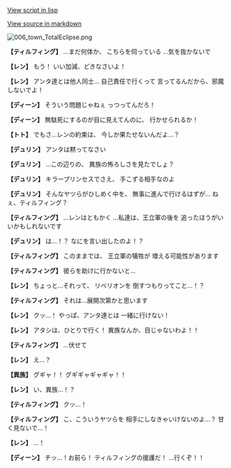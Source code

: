 [View script in lisp](../scripts/1640602.txt)

[View source in markdown](1640602.md)

![006_town_TotalEclipse.png](../images/backgrounds/006_town_TotalEclipse.png)

**【ティルフィング】**
…まだ何体か、
こちらを伺っている
…気を抜かないで

**【レン】**
もう！
いい加減、どきなさいよ！

**【レン】**
アンタ達とは他人同士…
自己責任で行くって
言ってるんだから、邪魔しないでよ！

**【ディーン】**
そういう問題じゃねぇ
っつってんだろ！

**【ディーン】**
無駄死にするのが目に見えてんのに、
行かせられるか！

**【トト】**
でもさ…レンの約束は、
今しか果たせないんだよ…？

**【デュリン】**
アンタは黙ってなさい

**【デュリン】**
…この辺りの、
異族の怖ろしさを見たでしょ？

**【デュリン】**
キラープリンセスでさえ、
手こずる相手なのよ

**【デュリン】**
そんなヤツらがひしめく中を、
無事に進んで行けるはずが…
ねぇ、ティルフィング？

**【ティルフィング】**
…レンはともかく
…私達は、王立軍の後を
追ったほうがいいかもしれないです

**【デュリン】**
は…！？
なにを言い出したのよ！？

**【ティルフィング】**
このままでは、
王立軍の犠牲が
増える可能性があります

**【ティルフィング】**
彼らを助けに行かないと…

**【レン】**
ちょっと…それって、
リベリオンを
倒すつもりってこと…！？

**【ティルフィング】**
それは…展開次第かと思います

**【レン】**
クッ…！
やっぱ、アンタ達とは
一緒に行けない！

**【レン】**
アタシは、ひとりで行く！
異族なんか、目じゃないわよ！！

**【ティルフィング】**
…伏せて

**【レン】**
え…？

**【異族】**
グギャ！！
グギギャギャギャ！！

**【レン】**
い、異族…！？

**【ティルフィング】**
クッ…！

**【ティルフィング】**
こ、こういうヤツらを
相手にしなきゃいけないのよ…？
甘く見ないで…！

**【レン】**
…！

**【ディーン】**
チッ…！お前ら！
ティルフィングの援護だ！
…行くぞ！！
